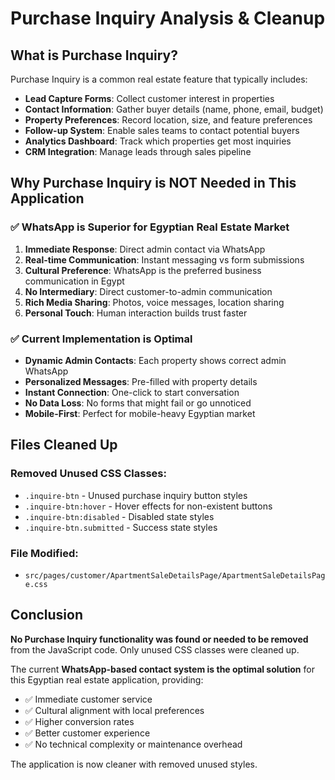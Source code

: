 # Purchase Inquiry Analysis & Cleanup

## What is Purchase Inquiry?

Purchase Inquiry is a common real estate feature that typically includes:

- **Lead Capture Forms**: Collect customer interest in properties
- **Contact Information**: Gather buyer details (name, phone, email, budget)
- **Property Preferences**: Record location, size, and feature preferences  
- **Follow-up System**: Enable sales teams to contact potential buyers
- **Analytics Dashboard**: Track which properties get most inquiries
- **CRM Integration**: Manage leads through sales pipeline

## Why Purchase Inquiry is NOT Needed in This Application

### ✅ **WhatsApp is Superior for Egyptian Real Estate Market**

1. **Immediate Response**: Direct admin contact via WhatsApp
2. **Real-time Communication**: Instant messaging vs form submissions  
3. **Cultural Preference**: WhatsApp is the preferred business communication in Egypt
4. **No Intermediary**: Direct customer-to-admin communication
5. **Rich Media Sharing**: Photos, voice messages, location sharing
6. **Personal Touch**: Human interaction builds trust faster

### ✅ **Current Implementation is Optimal**

- **Dynamic Admin Contacts**: Each property shows correct admin WhatsApp
- **Personalized Messages**: Pre-filled with property details
- **Instant Connection**: One-click to start conversation
- **No Data Loss**: No forms that might fail or go unnoticed
- **Mobile-First**: Perfect for mobile-heavy Egyptian market

## Files Cleaned Up

### Removed Unused CSS Classes:
- `.inquire-btn` - Unused purchase inquiry button styles
- `.inquire-btn:hover` - Hover effects for non-existent buttons  
- `.inquire-btn:disabled` - Disabled state styles
- `.inquire-btn.submitted` - Success state styles

### File Modified:
- `src/pages/customer/ApartmentSaleDetailsPage/ApartmentSaleDetailsPage.css`

## Conclusion

**No Purchase Inquiry functionality was found or needed to be removed** from the JavaScript code. Only unused CSS classes were cleaned up.

The current **WhatsApp-based contact system is the optimal solution** for this Egyptian real estate application, providing:

- ✅ Immediate customer service
- ✅ Cultural alignment with local preferences  
- ✅ Higher conversion rates
- ✅ Better customer experience
- ✅ No technical complexity or maintenance overhead

The application is now cleaner with removed unused styles.